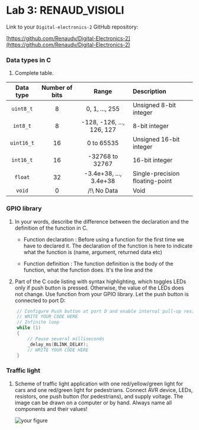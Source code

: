 # Lab 3: RENAUD_VISIOLI

Link to your `Digital-electronics-2` GitHub repository:

   [https://github.com/Renaudv/Digital-Electronics-2](https://github.com/Renaudv/Digital-Electronics-2)


### Data types in C

1. Complete table.

| **Data type** | **Number of bits** | **Range** | **Description** |
| :-: | :-: | :-: | :-- | 
| `uint8_t`  | 8 | 0, 1, ..., 255 | Unsigned 8-bit integer |
| `int8_t`   | 8 | -128, -126, ..., 126, 127 | 8-bit integer |
| `uint16_t` | 16 | 0 to 65535 | Unsigned 16-bit integer |
| `int16_t`  | 16 | -32768 to 32767 | 16-bit integer |
| `float`    | 32 | -3.4e+38, ..., 3.4e+38 | Single-precision floating-point |
| `void`     | 0 | /!\ No Data | Void |


### GPIO library

1. In your words, describe the difference between the declaration and the definition of the function in C.
   * Function declaration : Before using a function for the first time we have to declared it. The declaration of the function is here to indicate what the function is (name, argument, returned data etc)

   * Function definition : The function definition is the body of the function, what the function does. It's the line and the

2. Part of the C code listing with syntax highlighting, which toggles LEDs only if push button is pressed. Otherwise, the value of the LEDs does not change. Use function from your GPIO library. Let the push button is connected to port D:

```c
    // Configure Push button at port D and enable internal pull-up resistor
    // WRITE YOUR CODE HERE
    // Infinite loop
    while (1)
    {
        // Pause several milliseconds
        _delay_ms(BLINK_DELAY);
        // WRITE YOUR CODE HERE
    }
```


### Traffic light

1. Scheme of traffic light application with one red/yellow/green light for cars and one red/green light for pedestrians. Connect AVR device, LEDs, resistors, one push button (for pedestrians), and supply voltage. The image can be drawn on a computer or by hand. Always name all components and their values!

   ![your figure]()
